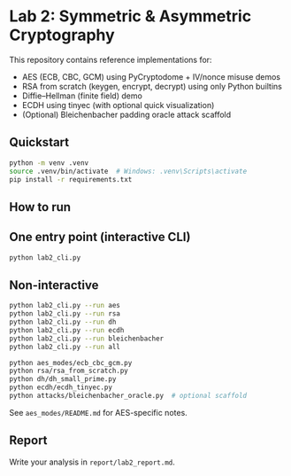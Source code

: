 # Lab 2: Symmetric & Asymmetric Cryptography

This repository contains reference implementations for:
- AES (ECB, CBC, GCM) using PyCryptodome + IV/nonce misuse demos
- RSA from scratch (keygen, encrypt, decrypt) using only Python builtins
- Diffie–Hellman (finite field) demo
- ECDH using tinyec (with optional quick visualization)
- (Optional) Bleichenbacher padding oracle attack scaffold

## Quickstart

```bash
python -m venv .venv
source .venv/bin/activate  # Windows: .venv\Scripts\activate
pip install -r requirements.txt
````

## How to run

## One entry point (interactive CLI)
```bash
python lab2_cli.py
```

## Non-interactive

```bash
python lab2_cli.py --run aes
python lab2_cli.py --run rsa
python lab2_cli.py --run dh
python lab2_cli.py --run ecdh
python lab2_cli.py --run bleichenbacher
python lab2_cli.py --run all
```

```bash
python aes_modes/ecb_cbc_gcm.py
python rsa/rsa_from_scratch.py
python dh/dh_small_prime.py
python ecdh/ecdh_tinyec.py
python attacks/bleichenbacher_oracle.py  # optional scaffold
```

See `aes_modes/README.md` for AES-specific notes.

## Report

Write your analysis in `report/lab2_report.md`.
